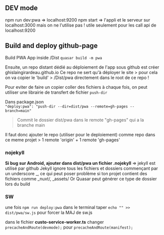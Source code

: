 ## DEV mode

npm run dev:pwa => localhost:9200
npm start => l'appli et le serveur sur localhost:3000 mais on ne l'utilise pas ! utile seulement pour les call api de localhost:9200

## Build and deploy github-page

Build PWA App inside /Dist
`quasar build -m pwa`

Ensuite, un repo distant dédié au déploiement de l'app sous github est créer ghislaingirardeau.github.io
Ce repo ne sert qu'à déployer le site > pour cela on va copier le 'build' > /Dist/pwa directement dans le root de ce repo !

Pour eviter de faire un copier coller des fichiers à chaque fois, on peut utiliser une librairie de transfert de fichier `push-dir`

Dans package.json  
`"deploy:pwa": "push-dir --dir=dist/pwa --remote=gh-pages --branch=main"`

> Commit le dossier dist/pwa dans le remote "gh-pages" qui a la branche main

Il faut donc ajouter le repo (utiliser pour le deploiement) comme repo dans ce meme projet > 1 remote 'origin' + 1 remote 'gh-pages'

### nojekyll

**Si bug sur Android, ajouter dans dist/pwa un fichier .nojekyll**
=> jekyll est utilisé par github
Jekyll ignore tous les fichiers et dossiers commençant par un underscore \_, ce qui peut poser problème si ton projet contient des fichiers comme \_nuxt/, \_assets/
Or Quasar peut générer ce type de dossier lors du build

### SW

une fois `npm run deploy:pwa` dans le terminal taper `echo "" >> dist/pwa/sw.js` pour forcer la MAJ de sw.js

dans le fichier **custo-service-worker.ts** changer `precacheAndRoute(devmode);` pour `precacheAndRoute(manifest);`
